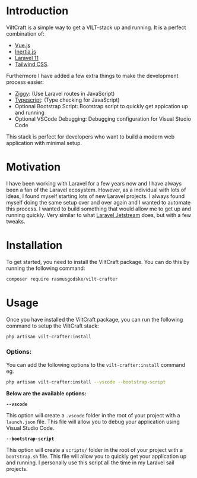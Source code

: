 # Introduction

ViltCraft is a simple way to get a VILT-stack up and running. It is a perfect combination of:
- [Vue.js](https://vuejs.org/)
- [Inertia.js](https://inertiajs.com/)
- [Laravel 11](https://laravel.com/docs/11.x)
- [Tailwind CSS](https://tailwindcss.com/).

Furthermore I have added a few extra things to make the development process easier:
- [Ziggy](https://github.com/tighten/ziggy): (Use Laravel routes in JavaScript)
- [Typescript](https://www.typescriptlang.org/): (Type checking for JavaScript)
- Optional Bootstrap Script: Bootstrap script to quickly get appication up and running
- Optional VSCode Debugging: Debugging configuration for Visual Studio Code

This stack is perfect for developers who want to build a modern web application with minimal setup.

# Motivation

I have been working with Laravel for a few years now and I have always been a fan of the Laravel ecosystem. However, as a individual with lots of ideas, I found myself starting lots of new Laravel projects. I always found myself doing the same setup over and over again and I wanted to automate this process. I wanted to build something that would allow me to get up and running quickly. Very similar to what [Laravel Jetstream](https://github.com/laravel/jetstream) does, but with a few tweaks.



# Installation

To get started, you need to install the ViltCraft package. You can do this by running the following command:

```bash
composer require rasmusgodske/vilt-crafter
```

# Usage

Once you have installed the ViltCraft package, you can run the following command to setup the ViltCraft stack:
```bash
php artisan vilt-crafter:install
```

### Options:
You can add the following options to the `vilt-crafter:install` command eg.
```bash
php artisan vilt-crafter:install --vscode --bootstrap-script
```

**Below are the available options:**

**`--vscode`**

This option will create a `.vscode` folder in the root of your project with a `launch.json` file. This file will allow you to debug your application using Visual Studio Code.

**`--bootstrap-script`**

This option will create a `scripts/` folder in the root of your project with a `bootstrap.sh` file. This file will allow you to quickly get your application up and running. I personally use this script all the time in my Laravel sail projects.





